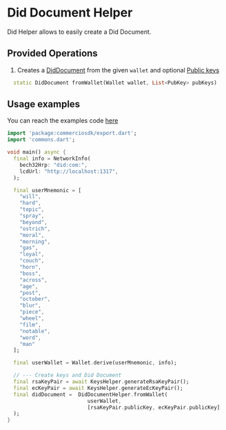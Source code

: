 # Did Document Helper
Did Helper allows to easily create a Did Document.


## Provided Operations
1. Creates a [DidDocument](../glossary.md) from the given `wallet` and optional [Public keys](../glossary.md)
```dart
  static DidDocument fromWallet(Wallet wallet, List<PubKey> pubKeys)
```  

## Usage examples
You can reach the examples code [here](https://github.com/commercionetwork/sdk.dart/tree/docs/example)

```dart
import 'package:commerciosdk/export.dart';
import 'commons.dart';

void main() async {
  final info = NetworkInfo(
    bech32Hrp: "did:com:",
    lcdUrl: "http://localhost:1317",
  );

  final userMnemonic = [
    "will",
    "hard",
    "topic",
    "spray",
    "beyond",
    "ostrich",
    "moral",
    "morning",
    "gas",
    "loyal",
    "couch",
    "horn",
    "boss",
    "across",
    "age",
    "post",
    "october",
    "blur",
    "piece",
    "wheel",
    "film",
    "notable",
    "word",
    "man"
  ];

  final userWallet = Wallet.derive(userMnemonic, info);

  // --- Create keys and Did Document
  final rsaKeyPair = await KeysHelper.generateRsaKeyPair();
  final ecKeyPair = await KeysHelper.generateEcKeyPair();
  final didDocument =  DidDocumentHelper.fromWallet(
                          userWallet, 
                          [rsaKeyPair.publicKey, ecKeyPair.publicKey]
  );
}
```
